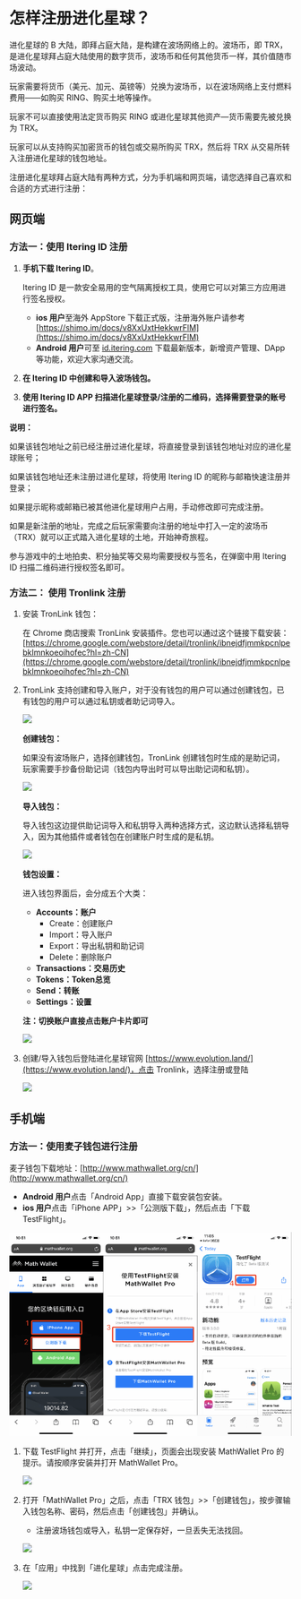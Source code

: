 # 怎样注册进化星球？

进化星球的 B 大陆，即拜占庭大陆，是构建在波场网络上的。波场币，即 TRX，是进化星球拜占庭大陆使用的数字货币，波场币和任何其他货币一样，其价值随市场波动。

玩家需要将货币（美元、加元、英镑等）兑换为波场币，以在波场网络上支付燃料费用——如购买 RING、购买土地等操作。

玩家不可以直接使用法定货币购买 RING 或进化星球其他资产—货币需要先被兑换为 TRX。

玩家可以从支持购买加密货币的钱包或交易所购买 TRX，然后将 TRX 从交易所转入注册进化星球的钱包地址。

注册进化星球拜占庭大陆有两种方式，分为手机端和网页端，请您选择自己喜欢和合适的方式进行注册：

## 网页端

### 方法一：使用 Itering ID 注册

1. **手机下载 Itering ID**。

   Itering ID 是一款安全易用的空气隔离授权工具，使用它可以对第三方应用进行签名授权。

   * **ios 用户**至海外 AppStore 下载正式版，注册海外账户请参考 [https://shimo.im/docs/v8XxUxtHekkwrFlM](https://shimo.im/docs/v8XxUxtHekkwrFlM)
   * **Android 用户**可至 [id.itering.com](http://id.itering.com/) 下载最新版本，新增资产管理、DApp 等功能，欢迎大家沟通交流。

2. **在 Itering ID 中创建和导入波场钱包。**
3. **使用 Itering ID APP 扫描进化星球登录/注册的二维码，选择需要登录的账号进行签名。**

**说明：**

如果该钱包地址之前已经注册过进化星球，将直接登录到该钱包地址对应的进化星球账号；

如果该钱包地址还未注册过进化星球，将使用 Itering ID 的昵称与邮箱快速注册并登录；

如果提示昵称或邮箱已被其他进化星球用户占用，手动修改即可完成注册。

如果是新注册的地址，完成之后玩家需要向注册的地址中打入一定的波场币（TRX）就可以正式踏入进化星球的土地，开始神奇旅程。

参与游戏中的土地拍卖、积分抽奖等交易均需要授权与签名，在弹窗中用 Itering ID 扫描二维码进行授权签名即可。

### 方法二： 使用 Tronlink 注册

1. 安装 TronLink 钱包：

   在 Chrome 商店搜索 TronLink 安装插件。您也可以通过这个链接下载安装：[https://chrome.google.com/webstore/detail/tronlink/ibnejdfjmmkpcnlpebklmnkoeoihofec?hl=zh-CN](https://chrome.google.com/webstore/detail/tronlink/ibnejdfjmmkpcnlpebklmnkoeoihofec?hl=zh-CN)

2. TronLink 支持创建和导入账户，对于没有钱包的用户可以通过创建钱包，已有钱包的用户可以通过私钥或者助记词导入。

   ![](https://imgland.oss-cn-hangzhou.aliyuncs.com/photo/2018/980c99dc-713e-43c3-bb21-5520947a6eb4.png?x-oss-process=image/resize,w_1920)

   **创建钱包：**

   如果没有波场账户，选择创建钱包，TronLink 创建钱包时生成的是助记词，玩家需要手抄备份助记词（钱包内导出时可以导出助记词和私钥）。

   ![](https://imgland.oss-cn-hangzhou.aliyuncs.com/photo/2018/f71a94d0-2a29-4735-b94e-5fa6a8b65b38.png?x-oss-process=image/resize,w_1920)

   **导入钱包：**

   导入钱包这边提供助记词导入和私钥导入两种选择方式，这边默认选择私钥导入，因为其他插件或者钱包在创建账户时生成的是私钥。

   ![](https://imgland.oss-cn-hangzhou.aliyuncs.com/photo/2018/06de40a9-0a99-45e1-b3cf-c50d291aa1a6.png?x-oss-process=image/resize,w_1920)

   **钱包设置：**

   进入钱包界面后，会分成五个大类：

   * **Accounts：账户**
     * Create：创建账户
     * Import：导入账户
     * Export：导出私钥和助记词
     * Delete：删除账户
   * **Transactions：交易历史**
   * **Tokens：Token总览**
   * **Send：转账**
   * **Settings：设置**

   **注：切换账户直接点击账户卡片即可**

   ![](https://imgland.oss-cn-hangzhou.aliyuncs.com/photo/2018/e9128f20-e0dd-4319-a81a-a860eb021e02.png?x-oss-process=image/resize,w_1920)

3. 创建/导入钱包后登陆进化星球官网 [https://www.evolution.land/](https://www.evolution.land/)，点击 Tronlink，选择注册或登陆

   ![](../../.gitbook/assets/image%20%2824%29.png)

## 手机端

### 方法一：使用麦子钱包进行注册

麦子钱包下载地址：[http://www.mathwallet.org/cn/](http://www.mathwallet.org/cn/)

* **Android 用户**点击「Android App」直接下载安装包安装。
* **ios 用户**点击「iPhone APP」&gt;&gt;「公测版下载」，然后点击「下载 TestFlight」。

![](../../.gitbook/assets/tutorials-atlantis-ethereum-how-to-register-mathwallet-cn-4.png)

1. 下载 TestFlight 并打开，点击「继续」，页面会出现安装 MathWallet Pro 的提示。请按顺序安装并打开 MathWallet Pro。

   ![](../../.gitbook/assets/image%20%2830%29.png)

2. 打开「MathWallet Pro」之后，点击「TRX 钱包」&gt;&gt;「创建钱包」，按步骤输入钱包名称、密码，然后点击「创建钱包」并确认。

   * 注册波场钱包或导入，私钥一定保存好，一旦丢失无法找回。

   ![](https://imgland.oss-cn-hangzhou.aliyuncs.com/photo/2018/622d44fd-76e6-433a-bc10-fb9598abc53e.jpg?x-oss-process=image/resize,w_1920)

3. 在「应用」中找到「进化星球」点击完成注册。

   ![](https://imgland.oss-cn-hangzhou.aliyuncs.com/photo/2018/d28bf57f-5bdb-49f9-85f5-41d521cd3d00.jpg?x-oss-process=image/resize,w_1920)

